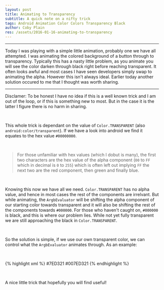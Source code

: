 ```yaml
---
layout: post
title: Animating to Transparency
subtitle: A quick note on a nifty trick
tags: Android Animation Color Colors Transparency Black 
author: Coby Plain
res: /assets/2016-01-16-animating-to-transparency
---
```


---

Today I was playing with a simple little animation, probably one we have all attempted. I was animating the colored background of a button through to transparency. Typically this has a nasty little problem, as you animate you will see the color darken through black right before reaching transparent. It often looks awful and most cases I have seen developers simply swap to animating the alpha. However this isn't always ideal. Earlier today another solution occured to me that I thought was worth sharing.

<!--end_excerpt-->

---

Disclamer: To be honest I have no idea if this is a well known trick and I am out of the loop, or if this is something new to most. But in the case it is the latter I figure there is no harm in sharing.

&nbsp;

This whole trick is dependant on the value of `Color.TRANSPARENT` (also `android:color/transparent`). If we have a look into android we find it equates to the hex value `#00000000`. 

&nbsp;

>For those unfamiliar with hex values (which I dobut is many), the first two characters are the hex value of the alpha component (`00` to `FF` which in decimal is `0` to `255`) which is often left out implying `FF` the next two are the red component, then green and finally blue.

&nbsp;

Knowing this now we have all we need. `Color.TRANSPARENT` has no alpha value, and hence in most cases the rest of the components are irrelvant. But while animating, the `ArgbEvaluator` will be shifting the alpha component of our starting color towards transparent and it will also be shifting the rest of the components towards `#000000`. For those who haven't caught on, `#000000` is black, and this is where our problem lies. While not yet fully transparent we are still approaching the black in `Color.TRANSPARENT`.

&nbsp;

So the solution is simple, if we use our own transparent color, we can control what the `ArgbEvaluator` animates through. As an example:

&nbsp;

{% highlight xml %}
    <color name="starting_color">#7ED321</color>
    <color name="appropriate_transparent">#007ED321</color>
{% endhighlight %}

&nbsp;


A nice little trick that hopefully you will find useful!